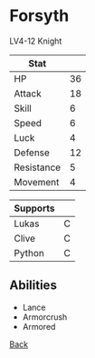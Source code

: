 # Forsyth

LV4-12 Knight

| Stat       | <!-- --> |
| ---------- | -------- |
| HP         | 36       |
| Attack     | 18       |
| Skill      | 6        |
| Speed      | 6        |
| Luck       | 4        |
| Defense    | 12       |
| Resistance | 5        |
| Movement   | 4        |

| Supports | <!-- --> |
| -------- | -------- |
| Lukas    | C        |
| Clive    | C        |
| Python   | C        |

## Abilities

- Lance
- Armorcrush
- Armored

[Back](../README.md)
